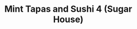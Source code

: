 ---
layout: place
title: Mint Tapas and Sushi 4 (Sugar House)
permalink: /utah/salt-lake-city/mint-tapas-and-sushi-4-sugar-house.html
stateAbbr: UT
stateName: Utah
cityName: Salt Lake City
seo:
  type: restaurant
  links: null
place_id: ChIJGYQNTjuLUocRi6bsorHNI1g
photos:
  - name: >-
      places/ChIJGYQNTjuLUocRi6bsorHNI1g/photos/AeeoHcJt-xguZHpxS5eaYbuVnSYVMehi4M846fgBO31_ezWrOcEpWsLhlO1NdEHqMTWeeZH1dvkHbldPQjy7m40iRdiBdriZSOe_wVi5WlpkL9lOtTnjauA9Dkq_7QB8t71u2dXkIdhCo26U45-We0QWD0yakGA3D5x8OyH05Q_Pf4e7R4FUx5IORJa_stctuTVWMDf-aajg2g3PzQvvHKN3mUv5gr9T-lxrbgtnSxy6t88gmhWLnC4w9baSmMeWSPc9iNUJyN00JHFIAGNaYnuCfH-N7C-6jJqAVSMeuZq45f7g1g
    widthPx: 4032
    heightPx: 3024
    authorAttributions:
      - displayName: Mint Tapas and Sushi 4 (Sugar House)
        uri: https://maps.google.com/maps/contrib/115852101695677638881
        photoUri: >-
          https://lh3.googleusercontent.com/a-/ALV-UjUjfTu63Qi3bsnpNBj6yGkQC8OWD2rFAwaxv0bXHL5Wpx-Etds=s100-p-k-no-mo
    flagContentUri: >-
      https://www.google.com/local/imagery/report/?cb_client=maps_api_places.places_api&image_key=!1e10!2sAF1QipOmlpR2gx_ckD9681IBCpWYuet3P491SVldQ-E_&hl=en-US
    googleMapsUri: >-
      https://www.google.com/maps/place//data=!3m4!1e2!3m2!1sAF1QipOmlpR2gx_ckD9681IBCpWYuet3P491SVldQ-E_!2e10!4m2!3m1!1s0x87528b3b4e0d8419:0x5823cdb1a2eca68b
  - name: >-
      places/ChIJGYQNTjuLUocRi6bsorHNI1g/photos/AeeoHcIP2KpoUZ0SAOMdQBG9A2vMY3zgp2H02dfLtEeyO0KzfKTookj0IGZoggeBPcyeYzWNIQr9OJ3utBRhJM-Y9kZou5Kbl7VXYYg7Ck0nTkAdAchCPWFqrZhB0a19KEE6gQh2PgJhe9L3HjN9YFHGRNSWDQVEuOA3LdBYGauFLTv4DRQUJ3E4fHKDcTNNFAeieY3ew-zrJ9KVQIWAnG9GmSxyc2sNUuCHsCzyjPzJMjQYJISoWHoJz4zwaiezCAuAOkt42mX38wpPpf2aVy6KxuzlRwE26KAijzNYmmQKodc6Ig
    widthPx: 4800
    heightPx: 3201
    authorAttributions:
      - displayName: Mint Tapas and Sushi 4 (Sugar House)
        uri: https://maps.google.com/maps/contrib/115852101695677638881
        photoUri: >-
          https://lh3.googleusercontent.com/a-/ALV-UjUjfTu63Qi3bsnpNBj6yGkQC8OWD2rFAwaxv0bXHL5Wpx-Etds=s100-p-k-no-mo
    flagContentUri: >-
      https://www.google.com/local/imagery/report/?cb_client=maps_api_places.places_api&image_key=!1e10!2sAF1QipPYbkfkBWb9t_oes7BTsU1LQhDrxBDqvR_AUmkD&hl=en-US
    googleMapsUri: >-
      https://www.google.com/maps/place//data=!3m4!1e2!3m2!1sAF1QipPYbkfkBWb9t_oes7BTsU1LQhDrxBDqvR_AUmkD!2e10!4m2!3m1!1s0x87528b3b4e0d8419:0x5823cdb1a2eca68b
  - name: >-
      places/ChIJGYQNTjuLUocRi6bsorHNI1g/photos/AeeoHcKPEZBnvro4c6O1Mp_jVtGPHIV7LPZ5NoQxucsSkM0qvVvKuXYKqMwh9s3VXba4aXRW092UafmNBZ8Qc5M-b7SlO67YWfOuyc9-z55X9BGmunv0q7TSfebRVNLalVcNPxSaC0YzqbxYHxBYxNazr_ruI97eTi8Y2dLUFdF_8Hzh-yL2YbJGA-VGaah4I_DkrA5JEqp0Vq3MzgISK1SdtNcH6qejbs7iZE27L3ogGbgTowkNEF-fdfqLnm_vHJlZpFMER9FNmWmtEkkZQuLmi1NmTYVPPIjd7_D-KHbt03QtkOj99_ytJqEHdwJNfRZ35jHAU-ulACZLbCWAkJCPHV7LRxqSoX2kRxt_b8Dso4QlQpZ2-Fjt-H7qCIMOZlC9NMVsZiyzqBuqKLzMXbYDxuybf7EsjCrxOCgadr7-bDFQVaoz
    widthPx: 3543
    heightPx: 2657
    authorAttributions:
      - displayName: Rachel Cyr
        uri: https://maps.google.com/maps/contrib/110959567168735557986
        photoUri: >-
          https://lh3.googleusercontent.com/a-/ALV-UjX7yXfPi-g3DjkRWpLmtYIPzDr9w92TZqcHE9q5BLLosRKlkp5E=s100-p-k-no-mo
    flagContentUri: >-
      https://www.google.com/local/imagery/report/?cb_client=maps_api_places.places_api&image_key=!1e10!2sCIHM0ogKEICAgIDLvfbfxgE&hl=en-US
    googleMapsUri: >-
      https://www.google.com/maps/place//data=!3m4!1e2!3m2!1sCIHM0ogKEICAgIDLvfbfxgE!2e10!4m2!3m1!1s0x87528b3b4e0d8419:0x5823cdb1a2eca68b
  - name: >-
      places/ChIJGYQNTjuLUocRi6bsorHNI1g/photos/AeeoHcJxTOi6yV7eBkwpkRpWYwHmJ8krUn_63zYQLPKwdXoUh1CZyRcO6vlddmz2GbEDSAC7NZoAlSq1EyMUIaP1UZh4PgeXO5rBQEFluZr2V5oaeWfk8woYPevqhXbzHkU2LHBGF7cV3APbhgW2lQpUeqEBAbf7a92Tejx9p7moZHM52e8Y6kRumdbe1fALOPpkfT9W1UC9-0FyR6esoY16bjV7O4PNA3pAklYZrtK4p46n8rAMLqWDk0TjQ5DhntI-OFQe0CSGH8ZZqdoZTKIuPLw62QKe1ZXQl24raEmoQtiSBA
    widthPx: 4800
    heightPx: 3201
    authorAttributions:
      - displayName: Mint Tapas and Sushi 4 (Sugar House)
        uri: https://maps.google.com/maps/contrib/115852101695677638881
        photoUri: >-
          https://lh3.googleusercontent.com/a-/ALV-UjUjfTu63Qi3bsnpNBj6yGkQC8OWD2rFAwaxv0bXHL5Wpx-Etds=s100-p-k-no-mo
    flagContentUri: >-
      https://www.google.com/local/imagery/report/?cb_client=maps_api_places.places_api&image_key=!1e10!2sAF1QipMVy5eK5jW5UcYy5zynf_hIykKiTG5kpnQROdwF&hl=en-US
    googleMapsUri: >-
      https://www.google.com/maps/place//data=!3m4!1e2!3m2!1sAF1QipMVy5eK5jW5UcYy5zynf_hIykKiTG5kpnQROdwF!2e10!4m2!3m1!1s0x87528b3b4e0d8419:0x5823cdb1a2eca68b
  - name: >-
      places/ChIJGYQNTjuLUocRi6bsorHNI1g/photos/AeeoHcLit-fotGDYmH6XdWLCXTc9E4Z9fap4QFxy179Q21Z1inG1sa36RJDcEPUlzZNmKogKWqykB5qHRZE7WiqZVp0IIOLiTemQdNWYzHE-KT23gQlECW-1_XOu-CEl4S3lCggZggBUCqPHYeuqneYQZktmdzRMJWfgpYDXdJNt-1ToBIy6oc7Ms5i4jEnr4ijfTKjeJp5j-zltR3EflE-4tFGvLnx1yD659gfBTWvb8M6wblS_n9P0xQtdmiHQ6C-ifSKWmgeQcqVVdwPraxBX8Guo57my6vl8PO6LgW6U-8BNkw
    widthPx: 4800
    heightPx: 3201
    authorAttributions:
      - displayName: Mint Tapas and Sushi 4 (Sugar House)
        uri: https://maps.google.com/maps/contrib/115852101695677638881
        photoUri: >-
          https://lh3.googleusercontent.com/a-/ALV-UjUjfTu63Qi3bsnpNBj6yGkQC8OWD2rFAwaxv0bXHL5Wpx-Etds=s100-p-k-no-mo
    flagContentUri: >-
      https://www.google.com/local/imagery/report/?cb_client=maps_api_places.places_api&image_key=!1e10!2sAF1QipMLFeZW1u_fI36wOMLAuwSFH3JPJMq6mlC-pavu&hl=en-US
    googleMapsUri: >-
      https://www.google.com/maps/place//data=!3m4!1e2!3m2!1sAF1QipMLFeZW1u_fI36wOMLAuwSFH3JPJMq6mlC-pavu!2e10!4m2!3m1!1s0x87528b3b4e0d8419:0x5823cdb1a2eca68b
  - name: >-
      places/ChIJGYQNTjuLUocRi6bsorHNI1g/photos/AeeoHcIhY7aQVyowsRrUE1RwhvFbLFmxoWt6XdVtGETJq7TpZKIg4kh8LcDyPkRsecMAkV5dSzblUQNgKOIC5fhpriFzpz21-sNwQ8c3wqCp2JN2zVDKVORXejztoczOBBF3jHDGJWqkHpYqaKzSz6D422xbroWTvM54Pww0ZBt0swJwGp2Ed_XZ2-4ubLpZFBv8Qp_VJ9rJucE7a5AKdX5pI9p0E9b_UmjZgEwH3MA5OmBIBuwOV_WD4_8lUoUb-Z_kN8kTUjDi8NEgNfsmpMfrkVUSfLweGjVPVDWuf6mwNiqJOw
    widthPx: 4032
    heightPx: 3024
    authorAttributions:
      - displayName: Mint Tapas and Sushi 4 (Sugar House)
        uri: https://maps.google.com/maps/contrib/115852101695677638881
        photoUri: >-
          https://lh3.googleusercontent.com/a-/ALV-UjUjfTu63Qi3bsnpNBj6yGkQC8OWD2rFAwaxv0bXHL5Wpx-Etds=s100-p-k-no-mo
    flagContentUri: >-
      https://www.google.com/local/imagery/report/?cb_client=maps_api_places.places_api&image_key=!1e10!2sAF1QipPc1-jS1rOPObkmjxRhOLI8ZgNNyymiOkTn6hLZ&hl=en-US
    googleMapsUri: >-
      https://www.google.com/maps/place//data=!3m4!1e2!3m2!1sAF1QipPc1-jS1rOPObkmjxRhOLI8ZgNNyymiOkTn6hLZ!2e10!4m2!3m1!1s0x87528b3b4e0d8419:0x5823cdb1a2eca68b
  - name: >-
      places/ChIJGYQNTjuLUocRi6bsorHNI1g/photos/AeeoHcK9cVN0mMeUO9tHFqNVspTS6B4YInCz7iZz51MoNwJGfRcHjeJdXUl9-ev33t-lAchbyCv1o2G3AxviMNwTMEk9dVPbuQ70_fp8O5qrcf87Se5ZdanWU56w94xtSWJlciPUgO_t3g4Qn1IyYucBo8aWkgIYR9yivL6_ZwftrYIFsDbhQ0xXxosoJnTiE3Pw93gl__ixtE-3u687wkV63FyuzysOnG4xHnddMyE61kG3vSpDuVSgsrxQsLDRiAtnNYmuzg7RAl_M2zubbkr_VXNPh5HpqiAT74bhSEnSASt10VSXFXjUxmHNd90QjrsP-7alpR2Ca6ouG9wHlku3Jcm2MKDOyCsiPYjrhyxy0T6TK2Cl8auZCdt7-_G18MwsSlGIFPVPx3nO_bX75bOhJHClxwzws_a5yKuHuiI9WYlFDH3x
    widthPx: 4032
    heightPx: 3024
    authorAttributions:
      - displayName: zu st
        uri: https://maps.google.com/maps/contrib/102952021112853177555
        photoUri: >-
          https://lh3.googleusercontent.com/a/ACg8ocJwF_MkqHNvy5Q8qmXGpVtrKxXYpxyXZ3WbUaLPlTQF22IS2Q=s100-p-k-no-mo
    flagContentUri: >-
      https://www.google.com/local/imagery/report/?cb_client=maps_api_places.places_api&image_key=!1e10!2sCIHM0ogKEICAgIDTg5WW-QE&hl=en-US
    googleMapsUri: >-
      https://www.google.com/maps/place//data=!3m4!1e2!3m2!1sCIHM0ogKEICAgIDTg5WW-QE!2e10!4m2!3m1!1s0x87528b3b4e0d8419:0x5823cdb1a2eca68b
  - name: >-
      places/ChIJGYQNTjuLUocRi6bsorHNI1g/photos/AeeoHcIuBzV_SLWh4JOezL8viI88fpNkpIczPeVuwHBHfsaBXNx8RsWcK9wV57UACk8iSiQkBCy6nNRC_lRcVYCK0IQAiEpMSTt_AVbv0DdGDp5gn4WQil0pT6i_4ZZ9gHMI3vxuSRqeJONmCgLvy5zxuoBYUYSGQqUkNLL0ci7tu0xXeHIkMVyy77QcHG_p-9PwZ_b91FRGfTxcdLToumS4qGjNSgUYLINyyH7yim2wiTZYWfWbrNJBU5aiYP81ae9FwB9Vk1NQtSbTP_r_yZOCeh2TbiFSFYrkkhW9zGJvAHp50g
    widthPx: 3024
    heightPx: 4032
    authorAttributions:
      - displayName: Mint Tapas and Sushi 4 (Sugar House)
        uri: https://maps.google.com/maps/contrib/115852101695677638881
        photoUri: >-
          https://lh3.googleusercontent.com/a-/ALV-UjUjfTu63Qi3bsnpNBj6yGkQC8OWD2rFAwaxv0bXHL5Wpx-Etds=s100-p-k-no-mo
    flagContentUri: >-
      https://www.google.com/local/imagery/report/?cb_client=maps_api_places.places_api&image_key=!1e10!2sAF1QipP3ZPA65qEYQFJV7-EnOG8x1vcWE2JO2yXArDI1&hl=en-US
    googleMapsUri: >-
      https://www.google.com/maps/place//data=!3m4!1e2!3m2!1sAF1QipP3ZPA65qEYQFJV7-EnOG8x1vcWE2JO2yXArDI1!2e10!4m2!3m1!1s0x87528b3b4e0d8419:0x5823cdb1a2eca68b
  - name: >-
      places/ChIJGYQNTjuLUocRi6bsorHNI1g/photos/AeeoHcIa87s6PkeclUDEHur1Ld2TD6XX3rBY1smMi3HQQW4HPqiYodc1MDUDhYBNtj1oRDl465Nn1XQ0ic6YO-YFm451Ommuoox6tw2UMcZ1YE1PEzVVBhqRkQmNz5skDcA7Ftu_DcfRcjVM6RqkKDO9VOaQkTn4oxxAmG1iMeUe0G6BSP95nxaWC2xGBF2jynWt4GbiciRBP61JiZ320PU09WFIzN-H82bSjHoSDIviFRbnutmGRwhUeDtefZkQZReIVqbsIyUIa15beHrJvIkibe90dCgmfuqPzu8f_qiBhZKaWQ
    widthPx: 1024
    heightPx: 1536
    authorAttributions:
      - displayName: Mint Tapas and Sushi 4 (Sugar House)
        uri: https://maps.google.com/maps/contrib/115852101695677638881
        photoUri: >-
          https://lh3.googleusercontent.com/a-/ALV-UjUjfTu63Qi3bsnpNBj6yGkQC8OWD2rFAwaxv0bXHL5Wpx-Etds=s100-p-k-no-mo
    flagContentUri: >-
      https://www.google.com/local/imagery/report/?cb_client=maps_api_places.places_api&image_key=!1e10!2sAF1QipOzRBE54dbe1krA__T8BMOsgjgI9nSn6H3__pWd&hl=en-US
    googleMapsUri: >-
      https://www.google.com/maps/place//data=!3m4!1e2!3m2!1sAF1QipOzRBE54dbe1krA__T8BMOsgjgI9nSn6H3__pWd!2e10!4m2!3m1!1s0x87528b3b4e0d8419:0x5823cdb1a2eca68b
  - name: >-
      places/ChIJGYQNTjuLUocRi6bsorHNI1g/photos/AeeoHcKjKSM4PnfYKxtDkPz72eEnKgAaKlZq5s1FYDvvbw4uHjScEUsCdLwdVw8Qtkj_42ICF2IWejU1U5P0WSjc7gR07dy0Ae-3z9I9XyHrBy3ttOCLz0CGZpbEoGgloGybB00mBOBfsPbJ_wEKXfK7lc7ejUya8VONJvLjH-JjcbQoqATHTpNKCDWmiO0tUHgXiwpI4ogScsybRxsC9olseVB6BaOGKcjPlBfFKPj1lbna--T2hseC_j-8aLJ2Gzrxu4wBL_WKz57tDRRmRSrddNY3VDIZzFcGBW2F5dPu7wqLEw
    widthPx: 3288
    heightPx: 4106
    authorAttributions:
      - displayName: Mint Tapas and Sushi 4 (Sugar House)
        uri: https://maps.google.com/maps/contrib/115852101695677638881
        photoUri: >-
          https://lh3.googleusercontent.com/a-/ALV-UjUjfTu63Qi3bsnpNBj6yGkQC8OWD2rFAwaxv0bXHL5Wpx-Etds=s100-p-k-no-mo
    flagContentUri: >-
      https://www.google.com/local/imagery/report/?cb_client=maps_api_places.places_api&image_key=!1e10!2sAF1QipN1funDZwnDkVGR__W3HR6gOG29aMhtR6tmo-As&hl=en-US
    googleMapsUri: >-
      https://www.google.com/maps/place//data=!3m4!1e2!3m2!1sAF1QipN1funDZwnDkVGR__W3HR6gOG29aMhtR6tmo-As!2e10!4m2!3m1!1s0x87528b3b4e0d8419:0x5823cdb1a2eca68b
address: 2121 S McClelland St ste 109, Salt Lake City, UT 84106, USA
street: 2121 S McClelland St ste 109
city: Salt Lake City
state: UT
zip: '84106'
country: USA
neighborhood: Sugar House
latitude: '40.725238'
longitude: '-111.861026'
accessibility_options:
  wheelchairAccessibleParking: true
  wheelchairAccessibleEntrance: true
  wheelchairAccessibleRestroom: true
  wheelchairAccessibleSeating: true
business_status: OPERATIONAL
name: Mint Tapas and Sushi 4 (Sugar House)
google_maps_links:
  directionsUri: >-
    https://www.google.com/maps/dir//''/data=!4m7!4m6!1m1!4e2!1m2!1m1!1s0x87528b3b4e0d8419:0x5823cdb1a2eca68b!3e0
  placeUri: https://maps.google.com/?cid=6351146062348854923
  writeAReviewUri: >-
    https://www.google.com/maps/place//data=!4m3!3m2!1s0x87528b3b4e0d8419:0x5823cdb1a2eca68b!12e1
  reviewsUri: >-
    https://www.google.com/maps/place//data=!4m4!3m3!1s0x87528b3b4e0d8419:0x5823cdb1a2eca68b!9m1!1b1
  photosUri: >-
    https://www.google.com/maps/place//data=!4m3!3m2!1s0x87528b3b4e0d8419:0x5823cdb1a2eca68b!10e5
primary_type: Restaurant
opening_hours:
  regular: null
  current: null
secondary_opening_hours:
  regular:
    weekdayDescriptions: null
    type: null
  current:
    weekdayDescriptions: null
    type: null
phone: null
price_level: null
price_range: null
rating: null
rating_count: 0
website: null
description: >-
  Discover Mint Tapas and Sushi in Salt Lake City, UT$$$Nestled in the vibrant
  Sugar House neighborhood of Salt Lake City, UT, Mint Tapas and Sushi offers a
  welcoming spot for those seeking a relaxed dining experience with creative
  small plates and expertly prepared sushi. This cozy restaurant features a
  casual atmosphere complemented by a full bar, making it an ideal choice for
  enjoying innovative tapas and fresh seafood options that highlight bold
  flavors and quality ingredients. Patrons can savor the blend of traditional
  and modern dishes in a setting that's perfect for unwinding after a day of
  exploring the area, with accessibility features ensuring everyone feels
  included. Whether you're in the mood for a light bite or a full meal, this
  spot stands out for its thoughtful menu that appeals to sushi enthusiasts
  looking for variety nearby.
generative_summary: >-
  Discover Mint Tapas and Sushi in Salt Lake City, UT$$$Nestled in the vibrant
  Sugar House neighborhood of Salt Lake City, UT, Mint Tapas and Sushi offers a
  welcoming spot for those seeking a relaxed dining experience with creative
  small plates and expertly prepared sushi. This cozy restaurant features a
  casual atmosphere complemented by a full bar, making it an ideal choice for
  enjoying innovative tapas and fresh seafood options that highlight bold
  flavors and quality ingredients. Patrons can savor the blend of traditional
  and modern dishes in a setting that's perfect for unwinding after a day of
  exploring the area, with accessibility features ensuring everyone feels
  included. Whether you're in the mood for a light bite or a full meal, this
  spot stands out for its thoughtful menu that appeals to sushi enthusiasts
  looking for variety nearby.
generative_disclosure: Summarized by AI using the Grok-3-Mini model.
reviews: null
review_summary: >-
  Insights from Recent Visitors$$$Folks often rave about the tasty sushi
  selections at this local eatery, pointing out standout dishes that bring a
  fresh twist to classic favorites and leave diners satisfied. Many appreciate
  the inviting, modern ambiance and the option to dine on a pet-friendly patio,
  which adds to the overall relaxed vibe for groups or casual meetups. Reviewers
  frequently mention the attentive staff and solid service that make every visit
  feel effortless and enjoyable, helping to create a positive experience from
  start to finish. While opinions highlight the flavorful tapas options as a
  great complement to the sushi, there's a general consensus that this place
  delivers on both quality and variety for those searching for reliable spots in
  the area. Overall, it's a go-to choice for anyone wanting a solid meal with a
  welcoming atmosphere that keeps customers coming back for more.
review_disclosure: Summarized by AI using the Grok-3-Mini model.
parking_options: null
payment_options: null
allow_dogs: null
curbside_pickup: null
delivery: null
dine_in: null
good_for_children: null
good_for_groups: null
good_for_sports: null
live_music: null
menu_for_children: null
outdoor_seating: null
reservable: null
restroom: null
serves_beer: null
serves_breakfast: null
serves_brunch: null
serves_cocktails: null
serves_coffee: null
serves_dinner: null
serves_dessert: null
serves_lunch: null
serves_vegetarian_food: null
serves_wine: null
takeout: null
update_category: pro
places_description: null

---